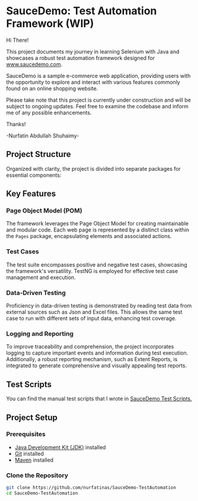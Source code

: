 # SauceDemo: Test Automation Framework (WIP)


Hi There! 

This project documents my journey in learning Selenium with Java and showcases a robust test automation framework designed for www.saucedemo.com.

SauceDemo is a sample e-commerce web application, providing users with the opportunity to explore and interact with various features commonly found on an online shopping website.


Please take note that this project is currently under construction and will be subject to ongoing updates. Feel free to examine the codebase and inform me of any possible enhancements.

Thanks!

-Nurfatin Abdullah Shuhaimy-

## Project Structure

Organized with clarity, the project is divided into separate packages for essential components:

## Key Features

### Page Object Model (POM)

The framework leverages the Page Object Model for creating maintainable and modular code. Each web page is represented by a distinct class within the `Pages` package, encapsulating elements and associated actions.

### Test Cases

The test suite encompasses positive and negative test cases, showcasing the framework's versatility. TestNG is employed for effective test case management and execution.

### Data-Driven Testing

Proficiency in data-driven testing is demonstrated by reading test data from external sources such as Json and Excel files. This allows the same test case to run with different sets of input data, enhancing test coverage.

### Logging and Reporting

To improve traceability and comprehension, the project incorporates logging to capture important events and information during test execution. Additionally, a robust reporting mechanism, such as Extent Reports, is integrated to generate comprehensive and visually appealing test reports.

## Test Scripts

You can find the manual test scripts that I wrote in [SauceDemo Test Scripts.](https://docs.google.com/spreadsheets/d/10LuKWl6Zu-VmP7f06Y-976lba1XM7Zjb7WT17w1uurE/edit?usp=sharing)


## Project Setup

### Prerequisites
- [Java Development Kit (JDK)](https://www.oracle.com/java/technologies/javase-downloads.html) installed
- [Git](https://git-scm.com/) installed
- [Maven](https://maven.apache.org/download.cgi) installed

### Clone the Repository
```bash
git clone https://github.com/nurfatinas/SauceDemo-TestAutomation
cd SauceDemo-TestAutomation
